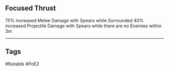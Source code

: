 ## Focused Thrust
75% increased Melee Damage with Spears while Surrounded
40% increased Projectile Damage with Spears while there are no Enemies within 3m

---
## Tags
#Notable
#PoE2
